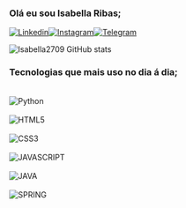 ### Olá eu sou Isabella Ribas;
[![Linkedin](https://img.shields.io/badge/LinkedIn-0077B5?style=for-the-badge&logo=linkedin&logoColor=white)](https://www.linkedin.com/in/isabella-ribas-46579b17/)[![Instagram](https://img.shields.io/badge/Instagram-E4405F?style=for-the-badge&logo=instagram&logoColor=white)](https://www.instagram.com/invites/contact/i=iyhw4r7jwfgy&utm_content=qwt3d6)[![Telegram](https://img.shields.io/badge/Telegram-2CA5E0?style=for-the-badge&logo=telegram&logoColor=white)](https://t.me/Isabellaribas27)

![Isabella2709 GitHub stats](https://github-readme-stats.vercel.app/api?username=Isabella2709&show_icons=true&theme=tokyonight)

### Tecnologias que mais uso no dia á dia;

<div style= "display: inline+block"><br/>
  <img align= "center" alt="Python" src="https://img.shields.io/badge/Python-3776AB?style=for-the-badge&logo=python&logoColor=white"/> 
</div>

<div style= "display: inline+block"><br/>
  <img align= "center" alt="HTML5" src="https://img.shields.io/badge/HTML5-E34F26?style=for-the-badge&logo=html5&logoColor=white"/> 
</div>

<div style= "display: inline+block"><br/>
  <img align= "center" alt="CSS3" src="https://img.shields.io/badge/CSS3-1572B6?style=for-the-badge&logo=css3&logoColor=white"/> 
</div>

<div style= "display: inline+block"><br/>
  <img align= "center" alt="JAVASCRIPT" src="https://img.shields.io/badge/JavaScript-F7DF1E?style=for-the-badge&logo=javascript&logoColor=black"/> 
</div>

<div style= "display: inline+block"><br/>
  <img align= "center" alt="JAVA" src="https://img.shields.io/badge/Java-ED8B00?style=for-the-badge&logo=openjdk&logoColor=white"/> 
</div>

<div style= "display: inline+block"><br/>
  <img align= "center" alt="SPRING" src="https://img.shields.io/badge/Spring-6DB33F?style=for-the-badge&logo=spring&logoColor=white"/> 
</div>


